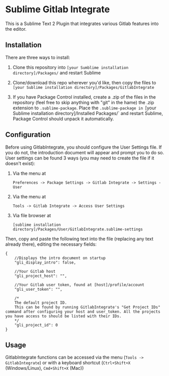 Sublime Gitlab Integrate
========================
This is a Sublime Text 2 Plugin that integrates various Gitlab features into the editor. 

Installation
----------
There are three ways to install:

1. Clone this repository into `[your Sumblime installation directory]/Packages/` and restart Sublime

2. Clone/download this repo wherever you'd like, then copy the files to `[your Sublime installation directory]/Packages/GitlabIntegrate`

3. If you have Package Control installed, create a .zip of the files in the repository (feel free to skip anything with "git" in the hame) the .zip extension to `.sublime-package`. Place the `.sublime-package in `[your Sublime installation directory]/Installed Packages/` and restart Sublime, Package Control should unpack it automatically.

Configuration
----------
Before using GitlabIntegrate, you should configure the User Settings file. If you do not, the introduction document will appear and prompt you to do so. User settings can be found 3 ways (you may need to create the file if it doesn't exist):

1. Via the menu at 

   `Preferences -> Package Settings -> Gitlab Integrate -> Settings - User`
2. Via the menu at

   `Tools -> Gitlab Integrate -> Access User Settings`
3. Via file browser at

   `[sublime installation directory]/Packages/User/GitlabIntegrate.sublime-settings` 

Then, copy and paste the following text into the file (replacing any text already there), editing the necessary fields:

```
{
	//Displays the intro document on startup
	"gli_display_intro": false,

	//Your Gitlab host
	"gli_project_host": "",

	//Your Gitlab user token, found at [host]/profile/account 
	"gli_user_token": "",

	/*
	The default project ID.
	This can be found by running GitlabIntegrate's "Get Project IDs" command after configuring your host and user_token. All the projects you have access to should be listed with their IDs.
	*/
	"gli_project_id": 0
}
```

Usage
------
GitlabIntegrate functions can be accessed via the menu (`Tools -> GitlabIntegrate`) or with a keyboard shortcut (`Ctrl+Shift+X` (Windows/Linux), `Cmd+Shift+X` (Mac))
